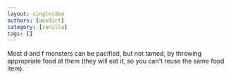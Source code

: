 ```yaml
---
layout: singleidea
authors: [aosdict]
category: [vanilla]
tags: []
---
```

Most d and f monsters can be pacified, but not tamed, by throwing appropriate food at them (they will eat it, so you can't reuse the same food item).
